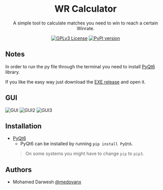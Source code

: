 <!--- mdformat-toc start --slug=github --->
<div align="center">
  
#  WR Calculator
  
A simple tool to calculate matches you need to win to reach a certain Winrate.
  
[![GPLv3 License](https://img.shields.io/badge/License-GPL%20v3-yellow.svg)](https://opensource.org/licenses/)
[![PyPI version](https://img.shields.io/pypi/pyversions/spotDL?color=%2344CC11&style=flat-square)](https://www.python.org/)
  
</div>

## Notes

In order to run the py file through the terminal you need to install [PyQt6](https://pypi.org/project/PyQt6/) library.

If you like the easy way just download the [EXE release](https://github.com/medovanx/wr_calculator/releases/tag/portable) and open it.

## GUI

![GUI](https://user-images.githubusercontent.com/29468096/193022572-fecafc6e-cb9e-444d-9710-15bd8bc2c5fd.png)
![GUI2](https://user-images.githubusercontent.com/29468096/193022502-0ffc4626-05ef-41e8-bcbe-9371ae0d48f0.png)
![GUI3](https://user-images.githubusercontent.com/29468096/193022373-e5908f39-b7c8-4fc9-9d1c-e27243bfc210.png)


## Installation
- [PyQt6](https://pypi.org/project/PyQt6/)
  - PyQt6 can be installed by running `pip install PyQt6`.
  > On some systems you might have to change `pip` to `pip3`.
## Authors

- Mohamed Darwesh [@medovanx](https://github.com/medovanx)



